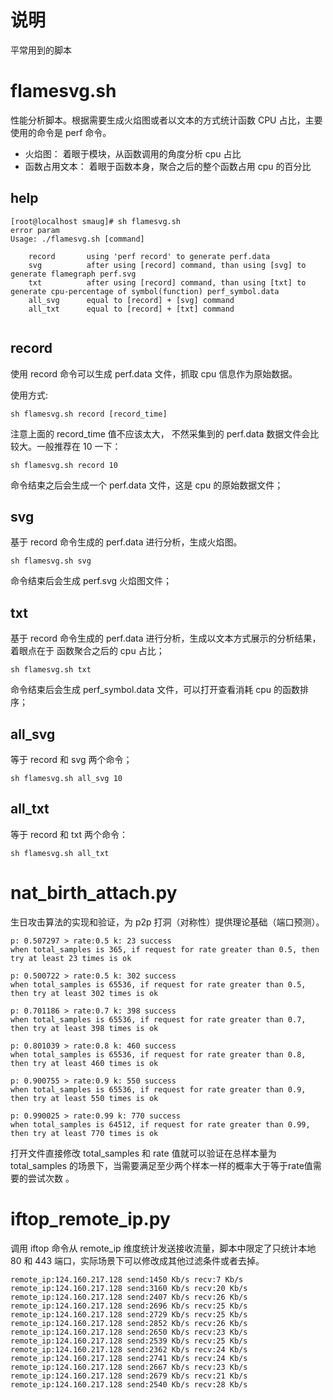 # 说明
平常用到的脚本


# flamesvg.sh
性能分析脚本。根据需要生成火焰图或者以文本的方式统计函数 CPU 占比，主要使用的命令是 perf 命令。

+ 火焰图： 着眼于模块，从函数调用的角度分析 cpu 占比
+ 函数占用文本：  着眼于函数本身，聚合之后的整个函数占用 cpu 的百分比


## help
 ```
 [root@localhost smaug]# sh flamesvg.sh 
error param
Usage: ./flamesvg.sh [command]

     record       using 'perf record' to generate perf.data
     svg          after using [record] command, than using [svg] to generate flamegraph perf.svg
     txt          after using [record] command, than using [txt] to generate cpu-percentage of symbol(function) perf_symbol.data
     all_svg      equal to [record] + [svg] command
     all_txt      equal to [record] + [txt] command
  
 ```

## record
使用 record 命令可以生成 perf.data 文件，抓取 cpu 信息作为原始数据。

使用方式:

```
sh flamesvg.sh record [record_time]
```
注意上面的 record_time 值不应该太大， 不然采集到的 perf.data 数据文件会比较大。一般推荐在 10 一下：

```
sh flamesvg.sh record 10
```

命令结束之后会生成一个 perf.data 文件，这是 cpu 的原始数据文件；

## svg
基于 record 命令生成的 perf.data 进行分析，生成火焰图。

```
sh flamesvg.sh svg
```
命令结束后会生成 perf.svg 火焰图文件；

## txt
基于 record 命令生成的 perf.data 进行分析，生成以文本方式展示的分析结果，着眼点在于 函数聚合之后的 cpu 占比；

```
sh flamesvg.sh txt
```
命令结束后会生成 perf_symbol.data 文件，可以打开查看消耗 cpu 的函数排序；

## all_svg

等于 record 和 svg 两个命令；

```
sh flamesvg.sh all_svg 10
```

## all_txt
等于 record 和 txt 两个命令：

```
sh flamesvg.sh all_txt
```


# nat_birth_attach.py
生日攻击算法的实现和验证，为 p2p 打洞（对称性）提供理论基础（端口预测）。

```
p: 0.507297 > rate:0.5 k: 23 success
when total_samples is 365, if request for rate greater than 0.5, then try at least 23 times is ok

p: 0.500722 > rate:0.5 k: 302 success
when total_samples is 65536, if request for rate greater than 0.5, then try at least 302 times is ok

p: 0.701186 > rate:0.7 k: 398 success
when total_samples is 65536, if request for rate greater than 0.7, then try at least 398 times is ok

p: 0.801039 > rate:0.8 k: 460 success
when total_samples is 65536, if request for rate greater than 0.8, then try at least 460 times is ok

p: 0.900755 > rate:0.9 k: 550 success
when total_samples is 65536, if request for rate greater than 0.9, then try at least 550 times is ok

p: 0.990025 > rate:0.99 k: 770 success
when total_samples is 64512, if request for rate greater than 0.99, then try at least 770 times is ok
```


打开文件直接修改 total_samples 和 rate 值就可以验证在总样本量为  total_samples 的场景下，当需要满足至少两个样本一样的概率大于等于rate值需要的尝试次数
。


# iftop_remote_ip.py
调用 iftop 命令从 remote_ip 维度统计发送接收流量，脚本中限定了只统计本地 80 和 443 端口，实际场景下可以修改成其他过滤条件或者去掉。

```
remote_ip:124.160.217.128 send:1450 Kb/s recv:7 Kb/s
remote_ip:124.160.217.128 send:3160 Kb/s recv:20 Kb/s
remote_ip:124.160.217.128 send:2407 Kb/s recv:26 Kb/s
remote_ip:124.160.217.128 send:2696 Kb/s recv:25 Kb/s
remote_ip:124.160.217.128 send:2729 Kb/s recv:25 Kb/s
remote_ip:124.160.217.128 send:2852 Kb/s recv:26 Kb/s
remote_ip:124.160.217.128 send:2650 Kb/s recv:23 Kb/s
remote_ip:124.160.217.128 send:2539 Kb/s recv:25 Kb/s
remote_ip:124.160.217.128 send:2362 Kb/s recv:24 Kb/s
remote_ip:124.160.217.128 send:2741 Kb/s recv:24 Kb/s
remote_ip:124.160.217.128 send:2667 Kb/s recv:23 Kb/s
remote_ip:124.160.217.128 send:2679 Kb/s recv:21 Kb/s
remote_ip:124.160.217.128 send:2540 Kb/s recv:28 Kb/s
```
